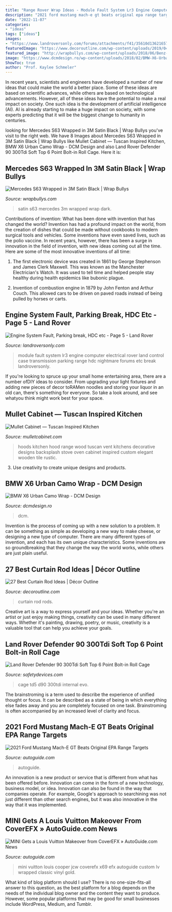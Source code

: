 ```yaml
---
title: "Range Rover Wrap Ideas - Module Fault System Lr3 Engine Computer Electrical Rover Land Control Case Transmission Parking Range Hdc Nightmare Forums Etc Break Landroversonly"
description: "2021 ford mustang mach-e gt beats original epa range targets"
date: "2022-11-07"
categories:
- "ideas"
tags: ["ideas"]
images:
- "https://www.landroversonly.com/forums/attachments/f41/35610d1362165750-engine-system-fault-parking-break-hdc-etc-lr3-transmission-module-case.jpg"
featuredImage: "https://www.decoroutline.com/wp-content/uploads/2019/04/Best-Curtain-Rods-Ideas-collage-F01-04.jpg"
featured_image: "http://wrapbullys.com/wp-content/uploads/2018/06/Benz-S63-Satin-Black-5.jpg"
image: "https://www.dcmdesign.ro/wp-content/uploads/2018/02/BMW-X6-Urban-Camo.jpg"
ShowToc: true
author: "Prof. Kaylee Schmeler"
---
```



In recent years, scientists and engineers have developed a number of new ideas that could make the world a better place. Some of these ideas are based on scientific advances, while others are based on technological advancements. However, all of these ideas have the potential to make a real impact on society. One such idea is the development of artificial intelligence (AI). AI is already starting to make a huge impact on society, with some experts predicting that it will be the biggest change to humanity in centuries.

	

		
looking for Mercedes S63 Wrapped in 3M Satin Black | Wrap Bullys you've visit to the right web. We have 8 Images about Mercedes S63 Wrapped in 3M Satin Black | Wrap Bullys like Mullet Cabinet — Tuscan Inspired Kitchen, BMW X6 Urban Camo Wrap - DCM Design and also Land Rover Defender 90 300Tdi Soft Top 6 Point Bolt-in Roll Cage. Here it is:
		
    
## Mercedes S63 Wrapped In 3M Satin Black | Wrap Bullys

<img loading=lazy src="http://wrapbullys.com/wp-content/uploads/2018/06/Benz-S63-Satin-Black-5.jpg" onerror="this.onerror=null;this.src='https://tse2.mm.bing.net/th?id=OIP.yxrAo1h1bRWLj7tb_RMfzAHaE7&amp;pid=15.1';" alt="Mercedes S63 Wrapped in 3M Satin Black | Wrap Bullys">

_Source: wrapbullys.com_

>satin s63 mercedes 3m wrapped wrap dark. 

	

Contributions of invention: What has been done with invention that has changed the world?
Invention has had a profound impact on the world, from the creation of dishes that could be made without cookbooks to modern surgical tools and vehicles. Some inventions have even saved lives, such as the polio vaccine. In recent years, however, there has been a surge in innovation in the field of invention, with new ideas coming out all the time. Here are some of the most innovative inventions of all time:
1) The first electronic device was created in 1861 by George Stephenson and James Clerk Maxwell. This was known as the Manchester Electrician's Watch. It was used to tell time and helped people stay healthy during health epidemics like bubonic plague.

2) Invention of combustion engine in 1879 by John Fenton and Arthur Couch. This allowed cars to be driven on paved roads instead of being pulled by horses or carts.

    
## Engine System Fault, Parking Break, HDC Etc - Page 5 - Land Rover

<img loading=lazy src="https://www.landroversonly.com/forums/attachments/f41/35610d1362165750-engine-system-fault-parking-break-hdc-etc-lr3-transmission-module-case.jpg" onerror="this.onerror=null;this.src='https://tse4.mm.bing.net/th?id=OIP.jXbKhxg7vniPz6O-EFvPJwHaJ4&amp;pid=15.1';" alt="Engine System Fault, Parking break, HDC etc - Page 5 - Land Rover">

_Source: landroversonly.com_

>module fault system lr3 engine computer electrical rover land control case transmission parking range hdc nightmare forums etc break landroversonly. 

	

If you're looking to spruce up your small home entertaining area, there are a number ofDIY ideas to consider. From upgrading your light fixtures and adding new pieces of decor toRAMen noodles and storing your liquor in an old can, there's something for everyone. So take a look around, and see whatyou think might work best for your space.

    
## Mullet Cabinet — Tuscan Inspired Kitchen

<img loading=lazy src="https://www.mulletcabinet.com/media/MulletShowroom312.jpg" onerror="this.onerror=null;this.src='https://tse2.mm.bing.net/th?id=OIP.BeOzta0mJUH9UH5yVoZLMwHaKW&amp;pid=15.1';" alt="Mullet Cabinet — Tuscan Inspired Kitchen">

_Source: mulletcabinet.com_

>hoods kitchen hood range wood tuscan vent kitchens decorative designs backsplash stove oven cabinet inspired custom elegant wooden tile rustic. 

	

3. Use creativity to create unique designs and products.

    
## BMW X6 Urban Camo Wrap - DCM Design

<img loading=lazy src="https://www.dcmdesign.ro/wp-content/uploads/2018/02/BMW-X6-Urban-Camo.jpg" onerror="this.onerror=null;this.src='https://tse2.mm.bing.net/th?id=OIP.ZKVo-CopmxwKA7Cmko-5QgHaEK&amp;pid=15.1';" alt="BMW X6 Urban Camo Wrap - DCM Design">

_Source: dcmdesign.ro_

>dcm. 

	

Invention is the process of coming up with a new solution to a problem. It can be something as simple as developing a new way to make cheese, or designing a new type of computer. There are many different types of invention, and each has its own unique characteristics. Some inventions are so groundbreaking that they change the way the world works, while others are just plain useful.

    
## 27 Best Curtain Rod Ideas | Décor Outline

<img loading=lazy src="https://www.decoroutline.com/wp-content/uploads/2019/04/Best-Curtain-Rods-Ideas-collage-F01-04.jpg" onerror="this.onerror=null;this.src='https://tse2.mm.bing.net/th?id=OIP.mgoItzb1v1PWAhsrAOGwjwHaD4&amp;pid=15.1';" alt="27 Best Curtain Rod Ideas | Décor Outline">

_Source: decoroutline.com_

>curtain rod rods. 

	

Creative art is a way to express yourself and your ideas. Whether you're an artist or just enjoy making things, creativity can be used in many different ways. Whether it's painting, drawing, poetry, or music, creativity is a valuable tool that can help you achieve your goals.

    
## Land Rover Defender 90 300Tdi Soft Top 6 Point Bolt-in Roll Cage

<img loading=lazy src="https://www.safetydevices.com/i/rollcages/2894.1316095264.jpg" onerror="this.onerror=null;this.src='https://tse1.mm.bing.net/th?id=OIP.7y1syPaMfbAeXGlKolwjwAHaFj&amp;pid=15.1';" alt="Land Rover Defender 90 300Tdi Soft Top 6 Point Bolt-in Roll Cage">

_Source: safetydevices.com_

>cage td5 d90 300tdi internal evo. 

	

The brainstroming is a term used to describe the experience of unified thought or focus. It can be described as a state of being in which everything else fades away and you are completely focused on one task. Brainstroming is often accompanied by an increased level of clarity and focus.

    
## 2021 Ford Mustang Mach-E GT Beats Original EPA Range Targets

<img loading=lazy src="https://www.autoguide.com/blog/wp-content/uploads/2021/06/2021-Ford-Mustang-Mach-E-GT-Performance-Edition-Featured.jpg" onerror="this.onerror=null;this.src='https://tse4.mm.bing.net/th?id=OIP.NNJyuiKHGLXvdUnk-QWx1QHaEi&amp;pid=15.1';" alt="2021 Ford Mustang Mach-E GT Beats Original EPA Range Targets">

_Source: autoguide.com_

>autoguide. 

	

An innovation is a new product or service that is different from what has been offered before. Innovation can come in the form of a new technology, business model, or idea. Innovation can also be found in the way that companies operate. For example, Google's approach to searchining was not just different than other search engines, but it was also innovative in the way that it was implemented.

    
## MINI Gets A Louis Vuitton Makeover From CoverEFX » AutoGuide.com News

<img loading=lazy src="https://www.autoguide.com/auto-news/wp-content/uploads/2011/02/mini-louis-vuitton.jpg" onerror="this.onerror=null;this.src='https://tse2.mm.bing.net/th?id=OIP.4cShcOy8-OdkIjj5qb1TEgHaDy&amp;pid=15.1';" alt="MINI Gets a Louis Vuitton Makeover from CoverEFX » AutoGuide.com News">

_Source: autoguide.com_

>mini vuitton louis cooper jcw coverefx x69 efx autoguide custom lv wrapped classic vinyl gold. 

	

What kind of blog platform should I use?
There is no one-size-fits-all answer to this question, as the best platform for a blog depends on the needs of the individual blog owner and the content they want to produce. However, some popular platforms that may be good for small businesses include WordPress, Medium, and Tumblr.


